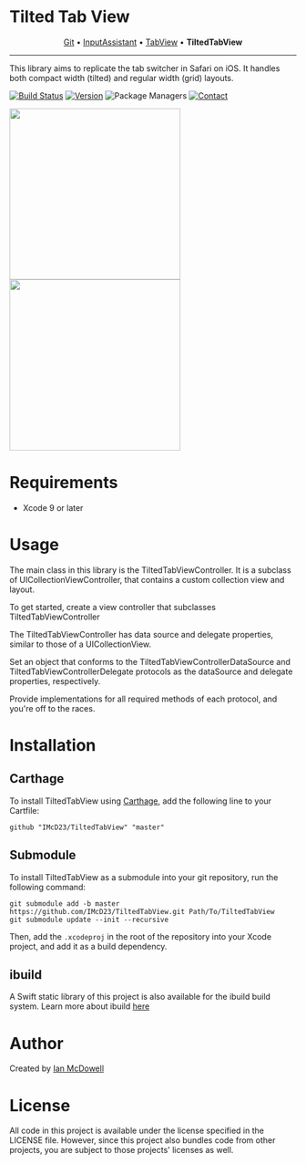 # Tilted Tab View

<p align="center">
  <a href="https://github.com/IMcD23/Git">Git</a> &bull;
  <a href="https://github.com/IMcD23/InputAssistant">InputAssistant</a> &bull;
  <a href="https://github.com/IMcD23/TabView">TabView</a> &bull;
  <b>TiltedTabView</b>
</p>

--------

This library aims to replicate the tab switcher in Safari on iOS. It handles both compact width (tilted) and regular width (grid) layouts.

[![Build Status](http://img.shields.io/travis/IMcD23/TiltedTabView.svg)](https://travis-ci.org/IMcD23/TiltedTabView)
[![Version](https://img.shields.io/github/release/IMcD23/TiltedTabView.svg)](https://github.com/IMcD23/TiltedTabView/releases/latest)
![Package Managers](https://img.shields.io/badge/supports-Carthage-orange.svg)
[![Contact](https://img.shields.io/badge/contact-%40ian__mcdowell-3a8fc1.svg)](https://twitter.com/ian_mcdowell)

<img src="Resources/Screenshot.png" height="300">
<img src="Resources/Screenshot_iPad.png" height="300">

# Requirements

* Xcode 9 or later

# Usage

The main class in this library is the TiltedTabViewController. It is a subclass of UICollectionViewController, that contains a custom collection view and layout.

To get started, create a view controller that subclasses TiltedTabViewController

The TiltedTabViewController has data source and delegate properties, similar to those of a UICollectionView.

Set an object that conforms to the TiltedTabViewControllerDataSource and TiltedTabViewControllerDelegate protocols as the dataSource and delegate properties, respectively.

Provide implementations for all required methods of each protocol, and you're off to the races.

# Installation

## Carthage
To install TiltedTabView using [Carthage](https://github.com/Carthage/Carthage), add the following line to your Cartfile:

```
github "IMcD23/TiltedTabView" "master"
```

## Submodule
To install TiltedTabView as a submodule into your git repository, run the following command:

```
git submodule add -b master https://github.com/IMcD23/TiltedTabView.git Path/To/TiltedTabView
git submodule update --init --recursive
```

Then, add the `.xcodeproj` in the root of the repository into your Xcode project, and add it as a build dependency.

## ibuild
A Swift static library of this project is also available for the ibuild build system. Learn more about ibuild [here](https://github.com/IMcD23/ibuild)

# Author
Created by [Ian McDowell](https://ianmcdowell.net)

# License
All code in this project is available under the license specified in the LICENSE file. However, since this project also bundles code from other projects, you are subject to those projects' licenses as well.
